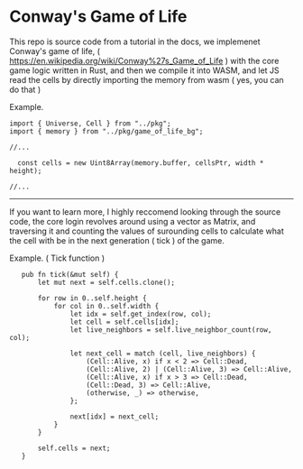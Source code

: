 # Conway's Game of Life

This repo is source code from a tutorial in the docs, we implemenet Conway's game of life, ( https://en.wikipedia.org/wiki/Conway%27s_Game_of_Life ) with the core game logic written in Rust, and then we compile it into WASM, and let JS read the cells by directly importing the memory from wasm ( yes, you can do that )

Example.

```
import { Universe, Cell } from "../pkg";
import { memory } from "../pkg/game_of_life_bg";

//...

  const cells = new Uint8Array(memory.buffer, cellsPtr, width * height);

//...
```

-----


 If you want to learn more, I highly reccomend looking through the source code, the core login revolves around using a vector as Matrix, and traversing it and counting the values of surounding cells to calculate what the cell with be in the next generation ( tick ) of the game.

 Example. ( Tick function )

 ```
    pub fn tick(&mut self) {
        let mut next = self.cells.clone();

        for row in 0..self.height {
            for col in 0..self.width {
                let idx = self.get_index(row, col);
                let cell = self.cells[idx];
                let live_neighbors = self.live_neighbor_count(row, col);

                let next_cell = match (cell, live_neighbors) {
                    (Cell::Alive, x) if x < 2 => Cell::Dead,
                    (Cell::Alive, 2) | (Cell::Alive, 3) => Cell::Alive,
                    (Cell::Alive, x) if x > 3 => Cell::Dead,
                    (Cell::Dead, 3) => Cell::Alive,
                    (otherwise, _) => otherwise,
                };

                next[idx] = next_cell;
            }
        }

        self.cells = next;
    }
 ```